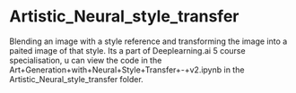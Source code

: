 # Artistic_Neural_style_transfer
Blending an image with a style reference and transforming the image into a paited image of that style.
Its a part of Deeplearning.ai 5 course specialisation, u can view the code in the Art+Generation+with+Neural+Style+Transfer+-+v2.ipynb in the Artistic_Neural_style_transfer folder.
